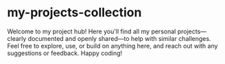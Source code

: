 # my-projects-collection
Welcome to my project hub! Here you'll find all my personal projects—clearly documented and openly shared—to help with similar challenges. Feel free to explore, use, or build on anything here, and reach out with any suggestions or feedback. Happy coding!
